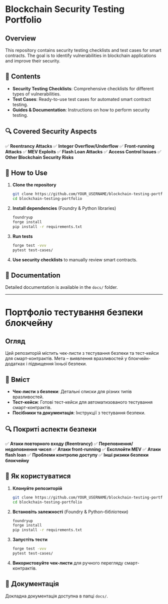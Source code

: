 # Blockchain Security Testing Portfolio

## Overview
This repository contains security testing checklists and test cases for smart contracts. The goal is to identify vulnerabilities in blockchain applications and improve their security.

## 📌 Contents
- **Security Testing Checklists**: Comprehensive checklists for different types of vulnerabilities.
- **Test Cases**: Ready-to-use test cases for automated smart contract testing.
- **Guides & Documentation**: Instructions on how to perform security testing.

## 🔍 Covered Security Aspects
✅ **Reentrancy Attacks**
✅ **Integer Overflow/Underflow**
✅ **Front-running Attacks**
✅ **MEV Exploits**
✅ **Flash Loan Attacks**
✅ **Access Control Issues**
✅ **Other Blockchain Security Risks**

## 🚀 How to Use
1. **Clone the repository**
   ```bash
   git clone https://github.com/YOUR_USERNAME/blockchain-testing-portfolio.git
   cd blockchain-testing-portfolio
   ```
2. **Install dependencies** (Foundry & Python libraries)
   ```bash
   foundryup
   forge install
   pip install -r requirements.txt
   ```
3. **Run tests**
   ```bash
   forge test -vvv
   pytest test-cases/
   ```
4. **Use security checklists** to manually review smart contracts.

## 📖 Documentation
Detailed documentation is available in the `docs/` folder.

---

# Портфоліо тестування безпеки блокчейну

## Огляд
Цей репозиторій містить чек-листи з тестування безпеки та тест-кейси для смарт-контрактів. Мета – виявлення вразливостей у блокчейн-додатках і підвищення їхньої безпеки.

## 📌 Вміст
- **Чек-листи з безпеки**: Детальні списки для різних типів вразливостей.
- **Тест-кейси**: Готові тест-кейси для автоматизованого тестування смарт-контрактів.
- **Посібники та документація**: Інструкції з тестування безпеки.

## 🔍 Покриті аспекти безпеки
✅ **Атаки повторного входу (Reentrancy)**
✅ **Переповнення/недоповнення чисел**
✅ **Атаки front-running**
✅ **Експлойти MEV**
✅ **Атаки flash loan**
✅ **Проблеми контролю доступу**
✅ **Інші ризики безпеки блокчейну**

## 🚀 Як користуватися
1. **Клонуйте репозиторій**
   ```bash
   git clone https://github.com/YOUR_USERNAME/blockchain-testing-portfolio.git
   cd blockchain-testing-portfolio
   ```
2. **Встановіть залежності** (Foundry & Python-бібліотеки)
   ```bash
   foundryup
   forge install
   pip install -r requirements.txt
   ```
3. **Запустіть тести**
   ```bash
   forge test -vvv
   pytest test-cases/
   ```
4. **Використовуйте чек-листи** для ручного перегляду смарт-контрактів.

## 📖 Документація
Докладна документація доступна в папці `docs/`.
